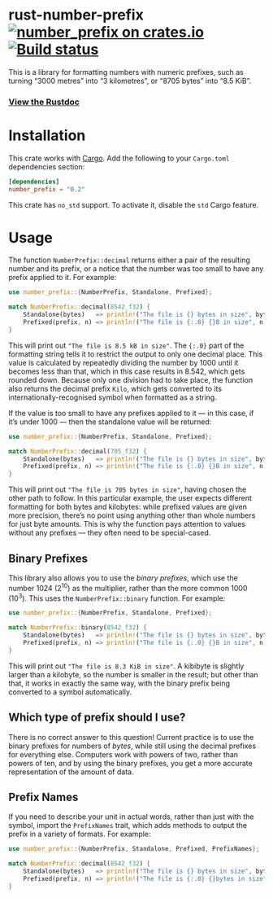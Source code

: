# rust-number-prefix [![number_prefix on crates.io](http://meritbadge.herokuapp.com/number_prefix)](https://crates.io/crates/number_prefix) [![Build status](https://travis-ci.org/ogham/rust-number-prefix.svg?branch=master)](https://travis-ci.org/ogham/rust-number-prefix)

This is a library for formatting numbers with numeric prefixes, such as turning “3000 metres” into “3 kilometres”, or “8705 bytes” into “8.5 KiB”.

### [View the Rustdoc](https://docs.rs/number_prefix)


# Installation

This crate works with [Cargo](http://crates.io). Add the following to your `Cargo.toml` dependencies section:

```toml
[dependencies]
number_prefix = "0.2"
```

This crate has `no_std` support. To activate it, disable the `std` Cargo feature.


# Usage

The function `NumberPrefix::decimal` returns either a pair of the resulting number and its prefix, or a notice that the number was too small to have any prefix applied to it.
For example:

```rust
use number_prefix::{NumberPrefix, Standalone, Prefixed};

match NumberPrefix::decimal(8542_f32) {
    Standalone(bytes)   => println!("The file is {} bytes in size", bytes),
    Prefixed(prefix, n) => println!("The file is {:.0} {}B in size", n, prefix),
}
```

This will print out `"The file is 8.5 kB in size"`.
The `{:.0}` part of the formatting string tells it to restrict the output to only one decimal place.
This value is calculated by repeatedly dividing the number by 1000 until it becomes less than that, which in this case results in 8.542, which gets rounded down.
Because only one division had to take place, the function also returns the decimal prefix `Kilo`, which gets converted to its internationally-recognised symbol when formatted as a string.

If the value is too small to have any prefixes applied to it — in this case, if it’s under 1000 — then the standalone value will be returned:

```rust
use number_prefix::{NumberPrefix, Standalone, Prefixed};

match NumberPrefix::decimal(705_f32) {
    Standalone(bytes)   => println!("The file is {} bytes in size", bytes),
    Prefixed(prefix, n) => println!("The file is {:.0} {}B in size", n, prefix),
}
```

This will print out `"The file is 705 bytes in size"`, having chosen the other path to follow.
In this particular example, the user expects different formatting for both bytes and kilobytes: while prefixed values are given more precision, there’s no point using anything other than whole numbers for just byte amounts.
This is why the function pays attention to values without any prefixes — they often need to be special-cased.


## Binary Prefixes

This library also allows you to use the *binary prefixes*, which use the number 1024 (2<sup>10</sup>) as the multiplier, rather than the more common 1000 (10<sup>3</sup>).
This uses the `NumberPrefix::binary` function. For example:

```rust
use number_prefix::{NumberPrefix, Standalone, Prefixed};

match NumberPrefix::binary(8542_f32) {
    Standalone(bytes)   => println!("The file is {} bytes in size", bytes),
    Prefixed(prefix, n) => println!("The file is {:.0} {}B in size", n, prefix),
}
```

This will print out `"The file is 8.3 KiB in size"`.
A kibibyte is slightly larger than a kilobyte, so the number is smaller in the result; but other than that, it works in exactly the same way, with the binary prefix being converted to a symbol automatically.


## Which type of prefix should I use?

There is no correct answer to this question!
Current practice is to use the binary prefixes for numbers of *bytes*, while still using the decimal prefixes for everything else.
Computers work with powers of two, rather than powers of ten, and by using the binary prefixes, you get a more accurate representation of the amount of data.


## Prefix Names

If you need to describe your unit in actual words, rather than just with
the symbol, import the `PrefixNames` trait, which adds methods to output
the prefix in a variety of formats. For example:

```rust
use number_prefix::{NumberPrefix, Standalone, Prefixed, PrefixNames};

match NumberPrefix::decimal(8542_f32) {
    Standalone(bytes)   => println!("The file is {} bytes in size", bytes),
    Prefixed(prefix, n) => println!("The file is {:.0} {}bytes in size", n, prefix.lower()),
}
```
